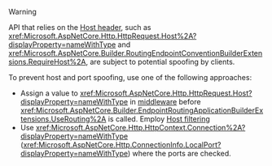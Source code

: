   > [!WARNING]
  > API that relies on the [Host header](https://developer.mozilla.org/docs/Web/HTTP/Headers/Host), such as <xref:Microsoft.AspNetCore.Http.HttpRequest.Host%2A?displayProperty=nameWithType> and <xref:Microsoft.AspNetCore.Builder.RoutingEndpointConventionBuilderExtensions.RequireHost%2A>, are subject to potential spoofing by clients.
>
> To prevent host and port spoofing, use one of the following approaches:
>
> * Assign a value to <xref:Microsoft.AspNetCore.Http.HttpRequest.Host?displayProperty=nameWithType> in [middleware](xref:fundamentals/middleware/write) before <xref:Microsoft.AspNetCore.Builder.EndpointRoutingApplicationBuilderExtensions.UseRouting%2A> is called.
> Employ [Host filtering](xref:fundamentals/servers/kestrel/host-filtering)
> * Use <xref:Microsoft.AspNetCore.Http.HttpContext.Connection%2A?displayProperty=nameWithType> (<xref:Microsoft.AspNetCore.Http.ConnectionInfo.LocalPort?displayProperty=nameWithType>) where the ports are checked.
